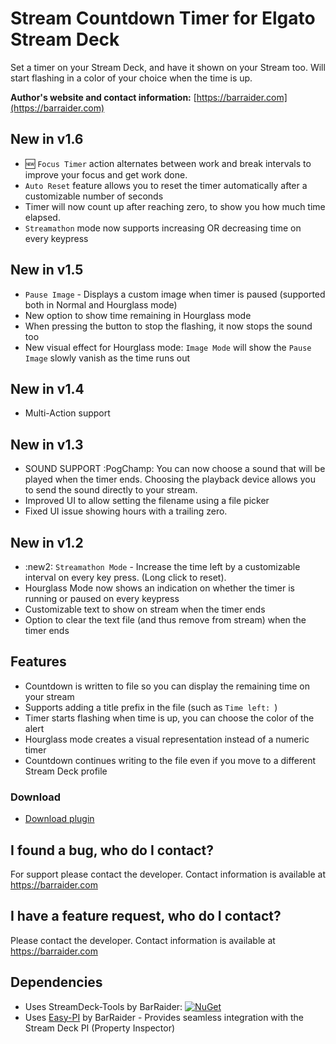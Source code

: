 # Stream Countdown Timer for Elgato Stream Deck

Set a timer on your Stream Deck, and have it shown on your Stream too. Will start flashing in a color of your choice when the time is up.

**Author's website and contact information:** [https://barraider.com](https://barraider.com)

## New in v1.6
- :new: `Focus Timer` action alternates between work and break intervals to improve your focus and get work done. 
- `Auto Reset` feature allows you to reset the timer automatically after a customizable number of seconds
- Timer will now count up after reaching zero, to show you how much time elapsed.
- `Streamathon` mode now supports increasing OR decreasing time on every keypress

## New in v1.5
- `Pause Image` - Displays a custom image when timer is paused (supported both in Normal and Hourglass mode)
- New option to show time remaining in Hourglass mode
- When pressing the button to stop the flashing, it now stops the sound too
- New visual effect for Hourglass mode: `Image Mode` will show the `Pause Image` slowly vanish as the time runs out

## New in v1.4
- Multi-Action support

## New in v1.3
- SOUND SUPPORT :PogChamp: You can now choose a sound that will be played when the timer ends.  Choosing the playback device allows you to send the sound directly to your stream.
- Improved UI to allow setting the filename using a file picker
- Fixed UI issue showing hours with a trailing zero.

## New in v1.2
- :new2: `Streamathon Mode` - Increase the time left by a customizable interval on every key press. (Long click to reset).
- Hourglass Mode now shows an indication on whether the timer is running or paused on every keypress
- Customizable text to show on stream when the timer ends
- Option to clear the text file (and thus remove from stream) when the timer ends

## Features
- Countdown is written to file so you can display the remaining time on your stream
- Supports adding a title prefix in the file (such as `Time left: `)
- Timer starts flashing when time is up, you can choose the color of the alert
- Hourglass mode creates a visual representation instead of a numeric timer
- Countdown continues writing to the file even if you move to a different Stream Deck profile

### Download

* [Download plugin](https://github.com/BarRaider/streamdeck-streamtimer/releases/)

## I found a bug, who do I contact?
For support please contact the developer. Contact information is available at https://barraider.com

## I have a feature request, who do I contact?
Please contact the developer. Contact information is available at https://barraider.com

## Dependencies
* Uses StreamDeck-Tools by BarRaider: [![NuGet](https://img.shields.io/nuget/v/streamdeck-tools.svg?style=flat)](https://www.nuget.org/packages/streamdeck-tools)
* Uses [Easy-PI](https://github.com/BarRaider/streamdeck-easypi) by BarRaider - Provides seamless integration with the Stream Deck PI (Property Inspector) 
